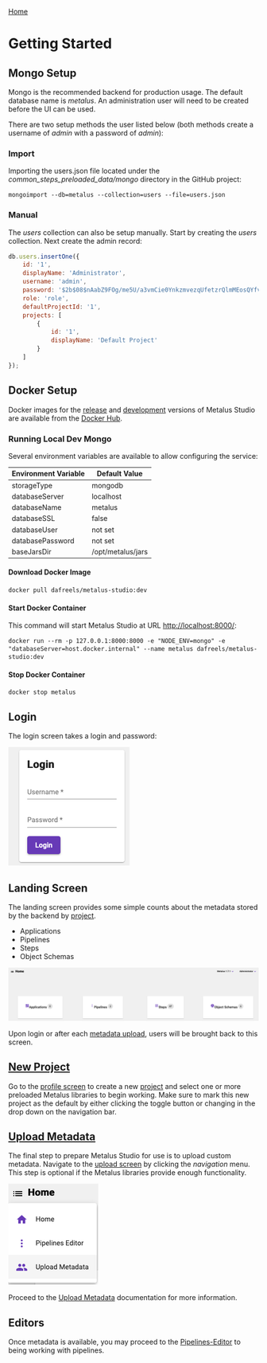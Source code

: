 [Home](readme.md)

# Getting Started
## Mongo Setup
Mongo is the recommended backend for production usage. The default database name is _metalus_.
An administration user will need to be created before the UI can be used. 

There are two setup methods the user listed below (both methods create a username of _admin_ 
with a password of _admin_):
 
### Import
Importing the users.json file located under the *common_steps_preloaded_data/mongo* 
directory in the GitHub project:

```shell script
mongoimport --db=metalus --collection=users --file=users.json
```

### Manual
The _users_ collection can also be setup manually. Start by creating the _users_ collection. 
Next create the admin record:

```javascript
db.users.insertOne({
    id: '1',
    displayName: 'Administrator',
    username: 'admin',
    password: '$2b$08$nAabZ9FOg/me5U/a3vmCie0YnkzmvezqUfetzrQlmMEosQYfvI3TK',
    role: 'role',
    defaultProjectId: '1',
    projects: [
        {
            id: '1',
            displayName: 'Default Project'
        }
    ]
});
```
## Docker Setup
Docker images for the [release](https://hub.docker.com/r/dafreels/metalus-studio/tags?page=1&name=latest) and [development](https://hub.docker.com/r/dafreels/metalus-studio/tags?page=1&name=dev) versions of Metalus Studio
are available from the [Docker Hub](https://hub.docker.com/r/dafreels/metalus-studio).
### Running Local Dev Mongo
Several environment variables are available to allow configuring the service:

|Environment Variable|Default Value    |
|--------------------|-----------------|
|storageType         |mongodb          |
|databaseServer      |localhost        |
|databaseName        |metalus          |
|databaseSSL         |false            |
|databaseUser        |not set          |
|databasePassword    |not set          |
|baseJarsDir         |/opt/metalus/jars|

#### Download Docker Image
```shell script
docker pull dafreels/metalus-studio:dev
```
#### Start Docker Container
This command will start Metalus Studio at URL [http://localhost:8000/](http://localhost:8000/):
```shell script
docker run --rm -p 127.0.0.1:8000:8000 -e "NODE_ENV=mongo" -e "databaseServer=host.docker.internal" --name metalus dafreels/metalus-studio:dev
```
#### Stop Docker Container
```shell script
docker stop metalus
```
## Login
The login screen takes a login and password:

![Login Screen](images/login_screen.png)
## Landing Screen
The landing screen provides some simple counts about the metadata stored by the backend by [project](projects.md).

* Applications
* Pipelines
* Steps
* Object Schemas

![Landing Screen](images/landing_screen.png)

Upon login or after each [metadata upload](upload.md), users will be brought back to this screen.

## [New Project](projects.md#new-project)
Go to the [profile screen](profile.md) to create a new [project](projects.md) and select one or more preloaded
Metalus libraries to begin working. Make sure to mark this new project as the default by either
clicking the toggle button or changing in the drop down on the navigation bar.

## [Upload Metadata](upload.md)
The final step to prepare Metalus Studio for use is to upload custom metadata. Navigate to the [upload screen](upload.md) by
clicking the _navigation_ menu. This step is optional if the Metalus libraries provide enough functionality.

![Upload Navigation](images/upload_navigation.png)

Proceed to the [Upload Metadata](upload.md) documentation for more information.

## Editors
Once metadata is available, you may proceed to the [Pipelines-Editor](pipeline-editor.md) to being working with pipelines.

